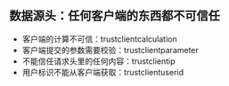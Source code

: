 ## 数据源头：任何客户端的东西都不可信任
- 客户端的计算不可信：trustclientcalculation
- 客户端提交的参数需要校验：trustclientparameter
- 不能信任请求头里的任何内容：trustclientip
- 用户标识不能从客户端获取：trustclientuserid